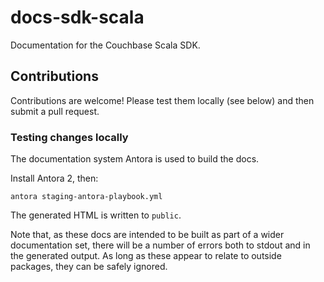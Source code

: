 # docs-sdk-scala
Documentation for the Couchbase Scala SDK.

## Contributions
Contributions are welcome!  Please test them locally (see below) and then submit a pull request.

### Testing changes locally
The documentation system Antora is used to build the docs.

Install Antora 2, then:

```antora staging-antora-playbook.yml```

The generated HTML is written to `public`.

Note that, as these docs are intended to be built as part of a wider documentation set, there will be a number of
errors both to stdout and in the generated output.  As long as these appear to relate to outside packages, they can
be safely ignored.
